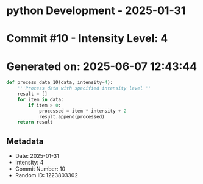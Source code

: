 ﻿# python Development - 2025-01-31
# Commit #10 - Intensity Level: 4
# Generated on: 2025-06-07 12:43:44
```python
def process_data_10(data, intensity=4):
    '''Process data with specified intensity level'''
    result = []
    for item in data:
        if item > 0:
            processed = item * intensity + 2
            result.append(processed)
    return result
```
## Metadata
- Date: 2025-01-31
- Intensity: 4
- Commit Number: 10
- Random ID: 1223803302
